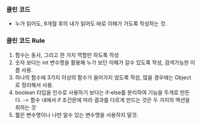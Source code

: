 ### 클린 코드 
- 누가 읽어도, 9개월 후의 내가 읽어도 바로 이해가 가도록 작성하는 것.

### 클린 코드 Rule
1. 함수는 동사, 그리고 한 가지 역할만 하도록 작성
2. 숫자 보다는 int 변수명을 활용해 누가 보던 이해가 갈수 있도록 작성, 검색가능한 이름 사용.
3. 하나의 함수에 3가지 이상의 함수가 들어가지 않도록 작성, 많을 경우에는 Object로 정리해서 사용.
4. boolean 타입을 인수로 사용하기 보다는 if-else를 분리하여 기능을 두개로 만든다.
   -> 함수 내에서 if 조건문에 따라 결과를 다르게 만드는 것은 두 가지의 액션을 취하는 것
5. 짧은 변수명이나 나만 알수 있는 변수명을 사용하지 말것. 